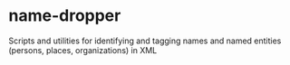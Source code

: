 name-dropper
============

Scripts and utilities for identifying and tagging names and named entities (persons, places, organizations) in XML